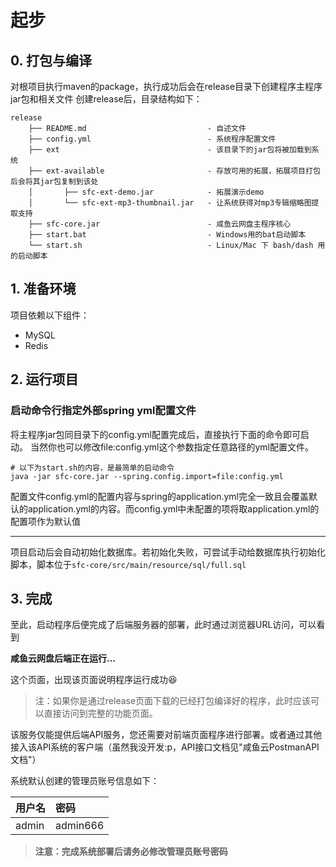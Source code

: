 # 起步

## 0. 打包与编译
对根项目执行maven的package，执行成功后会在release目录下创建程序主程序jar包和相关文件
创建release后，目录结构如下：
```
release
    ├── README.md                           - 自述文件
    ├── config.yml                          - 系统程序配置文件
    ├── ext                                 - 该目录下的jar包将被加载到系统
    ├── ext-available                       - 存放可用的拓展，拓展项目打包后会将其jar包复制到该处
    │       ├── sfc-ext-demo.jar            - 拓展演示demo
    │       └── sfc-ext-mp3-thumbnail.jar   - 让系统获得对mp3专辑缩略图提取支持
    ├── sfc-core.jar                        - 咸鱼云网盘主程序核心
    ├── start.bat                           - Windows用的bat启动脚本
    └── start.sh                            - Linux/Mac 下 bash/dash 用的启动脚本

```

## 1. 准备环境
项目依赖以下组件：

- MySQL
- Redis

## 2. 运行项目

### 启动命令行指定外部spring yml配置文件

将主程序jar包同目录下的config.yml配置完成后，直接执行下面的命令即可启动。
当然你也可以修改file:config.yml这个参数指定任意路径的yml配置文件。
```shell
# 以下为start.sh的内容，是最简单的启动命令
java -jar sfc-core.jar --spring.config.import=file:config.yml
```
配置文件config.yml的配置内容与spring的application.yml完全一致且会覆盖默认的application.yml的内容。而config.yml中未配置的项将取application.yml的配置项作为默认值

---

项目启动后会自动初始化数据库。若初始化失败，可尝试手动给数据库执行初始化脚本，脚本位于`sfc-core/src/main/resource/sql/full.sql`

## 3. 完成

至此，启动程序后便完成了后端服务器的部署，此时通过浏览器URL访问，可以看到

**咸鱼云网盘后端正在运行...**

这个页面，出现该页面说明程序运行成功😆

> 注：如果你是通过release页面下载的已经打包编译好的程序，此时应该可以直接访问到完整的功能页面。

该服务仅能提供后端API服务，您还需要对前端页面程序进行部署。或者通过其他接入该API系统的客户端（虽然我没开发:p，API接口文档见"咸鱼云PostmanAPI文档"）

系统默认创建的管理员账号信息如下：


| 用户名    | 密码        |
|:-------|:----------|
| admin  | admin666  |

> **注意：完成系统部署后请务必修改管理员账号密码**

